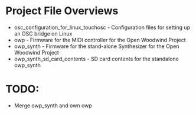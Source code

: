 # Project File Overviews

* osc_configuration_for_linux_touchosc - Configuration files for setting up an OSC bridge on Linux
* owp - Firmware for the MIDI controller for the Open Woodwind Project
* owp_synth - Firmware for the stand-alone Synthesizer for the Open Woodwind Project
* owp_synth_sd_card_contents - SD card contents for the standalone owp_synth

# TODO:
* Merge owp_synth and own owp
